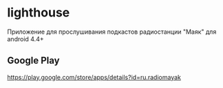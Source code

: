 # lighthouse
Приложение для прослушивания подкастов радиостанции "Маяк" для android 4.4+

## Google Play
https://play.google.com/store/apps/details?id=ru.radiomayak

